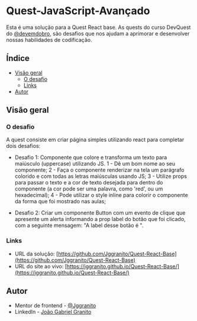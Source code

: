 # Quest-JavaScript-Avançado

Esta é uma solução para a Quest React base. As quests do curso DevQuest do [@devemdobro](instagram.com/devemdobro), são desafios que nos ajudam a aprimorar e desenvolver nossas habilidades de codificação.

## Índice

- [Visão geral](#visão-geral)
   - [O desafio](#O-desafio)
   - [Links](#links)
- [Autor](#autor)

## Visão geral

### O desafio

A quest consiste em criar página simples utilizando react para completar dois desafios:

- Desafio 1:
   Componente que colore e transforma um texto para maiúsculo (uppercase) utilizando JS.
    1 - Dê um bom nome ao seu componente;
    2 - Faça o componente renderizar na tela um parágrafo colorido e com todas as letras maiúsculas usando JS;
    3 - Utilize props para passar o texto e a cor de texto desejada
    para dentro do componente (a cor pode ser uma palavra, como 'red', ou um hexadecimal);
    4 - Pode utilizar o style inline para colorir o componente da forma que foi mostrado nas aulas;

- Desafio 2:
   Criar um componente Button com um evento de clique que apresente um alerta informando a prop label do botão que foi clicado, com a seguinte mensagem: "A label desse botão é <insira a label aqui via JS>".

### Links

- URL da solução: [https://github.com/Jggranito/Quest-React-Base](https://github.com/Jggranito/Quest-React-Base)
- URL do site ao vivo: [https://jggranito.github.io/Quest-React-Base/](https://jggranito.github.io/Quest-React-Base/)

## Autor

- Mentor de frontend - [@Jggranito](https://www.frontendmentor.io/profile/Jggranito)
- LinkedIn - [João Gabriel Granito](https://www.linkedin.com/in/jo%C3%A3o-gabriel-granito-77666a262/)